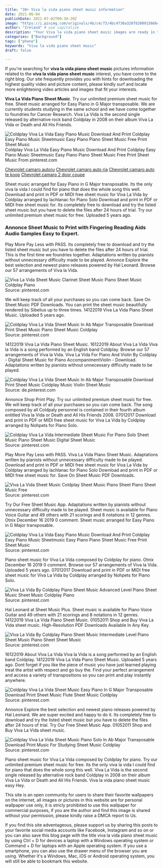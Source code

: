 ```yaml
---
title: "38+ Viva la vida piano sheet music information"
date: 2021-06-04
publishDate: 2021-07-02T09:30:20Z
image: "https://i.pinimg.com/originals/4b/c4/73/4bc4730a320f82009156664d374aa88d.gif"
author: "Ireland" # use capitalize
description: "Your Viva la vida piano sheet music images are ready in this website. Viva la vida piano sheet music are a topic that is being searched for and liked by netizens today. You can Get the Viva la vida piano sheet music files here. Download all free vectors."
categories: ["Background"]
tags: ["phone"]
keywords: "Viva la vida piano sheet music"
draft: false

---
```


If you're searching for **viva la vida piano sheet music** pictures information related to the **viva la vida piano sheet music** interest, you have come to the right  blog.  Our site frequently  provides you with  hints  for downloading  the highest  quality video and picture  content, please kindly surf and locate more enlightening video articles and images  that fit your interests.

**Viva La Vida Piano Sheet Music**. Try our unlimited premium sheet music for free. Sheet music arranged for Easy Piano in G Major transposable. We are currently students studying in the same school and we have come together to foundries for Cancer Research. Viva La Vida is the second single released by alternative rock band Coldplay in 2008 on their album Viva La Vida or Death and All His Friends.

![Coldplay Viva La Vida Easy Piano Music Download And Print Coldplay Easy Piano Music Sheetmusic Easy Piano Piano Sheet Music Free Print Sheet Music](https://i.pinimg.com/originals/ac/29/d7/ac29d77ffb1194156ba66b4eb97b282d.jpg "Coldplay Viva La Vida Easy Piano Music Download And Print Coldplay Easy Piano Music Sheetmusic Easy Piano Piano Sheet Music Free Print Sheet Music")
Coldplay Viva La Vida Easy Piano Music Download And Print Coldplay Easy Piano Music Sheetmusic Easy Piano Piano Sheet Music Free Print Sheet Music From pinterest.com

[Chevrolet camaro autoru](/chevrolet-camaro-autoru/)
[Chevrolet camaro auto ria](/chevrolet-camaro-auto-ria/)
[Chevrolet camaro auto te koop](/chevrolet-camaro-auto-te-koop/)
[Chevrolet camaro 2 door coupe](/chevrolet-camaro-2-door-coupe/)

Sheet music arranged for Easy Piano in G Major transposable. Its the only viva la vida I could find for piano that does the whole song this well. Download and print in PDF or MIDI free sheet music for Viva La Vida by Coldplay arranged by lachlanac for Piano Solo Download and print in PDF or MIDI free sheet music for. Its completely free to download and try the listed sheet music but you have to delete the files after 24 hours of trial. Try our unlimited premium sheet music for free. Uploaded 5 years ago.

### Annonce Sheet Music to Print with Fingering Reading Aids Audio Samples Easy to Expert.

Play More Pay Less with PASS. Its completely free to download and try the listed sheet music but you have to delete the files after 24 hours of trial. This is the first time we foundries together. Adaptations written by pianists without unnecessary difficulty made to be played. Annonce Explore the best selection and newest piano releases powered by Hal Leonard. Browse our 57 arrangements of Viva la Vida.


![Viva La Vida Sheet Music Clarinet Sheet Music Piano Sheet Music Coldplay Piano](https://i.pinimg.com/originals/85/c6/8d/85c68dc6b4027b223d1a0109fce31742.png "Viva La Vida Sheet Music Clarinet Sheet Music Piano Sheet Music Coldplay Piano")
Source: pinterest.com

We will keep track of all your purchases so you can come back. Save On Sheet Music PDF Downloads. You can print the sheet music beautifully rendered by Sibelius up to three times. 14122019 Viva La Vida Piano Sheet Music. Uploaded 5 years ago.

![Coldplay Viva La Vida Sheet Music In Ab Major Transposable Download Print Sheet Music Piano Sheet Music Coldplay](https://i.pinimg.com/originals/9e/b3/d4/9eb3d469a973dc65c304cd6b538cf8b8.gif "Coldplay Viva La Vida Sheet Music In Ab Major Transposable Download Print Sheet Music Piano Sheet Music Coldplay")
Source: pinterest.com

14122019 Viva La Vida Piano Sheet Music. 16122019 About Viva La Vida Viva la Vida is a song performed by an English band Coldplay. Browse our 57 arrangements of Viva la Vida. Viva La Vida For Piano And Violin By Coldplay - Digital Sheet Music for Piano AccompanimentViolin - Download. Adaptations written by pianists without unnecessary difficulty made to be played.

![Coldplay Viva La Vida Sheet Music In Ab Major Transposable Download Print Sheet Music Coldplay Music Violin Sheet Music](https://i.pinimg.com/originals/1d/05/aa/1d05aa06842203b049c135841c70bdde.gif "Coldplay Viva La Vida Sheet Music In Ab Major Transposable Download Print Sheet Music Coldplay Music Violin Sheet Music")
Source: de.pinterest.com

Annonce Shop Print Play. Try our unlimited premium sheet music for free. We will keep track of all your purchases so you can come back. The song composed by all Coldpaly personnel is contained in their fourth album entitled Viva la Vida or Death and All His Friends 2008. 07012017 Download and print in PDF or MIDI free sheet music for Viva La Vida by Coldplay arranged by Nohpets for Piano Solo.

![Coldplay Viva La Vida Intermediate Sheet Music For Piano Solo Sheet Music Piano Sheet Music Digital Sheet Music](https://i.pinimg.com/originals/02/62/6b/02626b29530f406fc3a92409a28967d2.png "Coldplay Viva La Vida Intermediate Sheet Music For Piano Solo Sheet Music Piano Sheet Music Digital Sheet Music")
Source: pinterest.com

Play More Pay Less with PASS. Viva La Vida Piano Sheet Music. Adaptations written by pianists without unnecessary difficulty made to be played. Download and print in PDF or MIDI free sheet music for Viva La Vida by Coldplay arranged by lachlanac for Piano Solo Download and print in PDF or MIDI free sheet music for. Save On Sheet Music PDF Downloads.

![Viva La Vida Sheet Music Coldplay Sheet Music Piano Sheet Piano Sheet Music Free](https://i.pinimg.com/originals/69/12/54/691254ca62da7ebfd3aea48faf512a9f.jpg "Viva La Vida Sheet Music Coldplay Sheet Music Piano Sheet Piano Sheet Music Free")
Source: pinterest.com

Try Our Free Sheet Music App. Adaptations written by pianists without unnecessary difficulty made to be played. Sheet music is available for Piano Voice Guitar and 49 others with 21 scorings and 8 notations in 12 genres. Otnix December 16 2019 0 comment. Sheet music arranged for Easy Piano in G Major transposable.

![Coldplay Viva La Vida Easy Piano Music Download And Print Coldplay Easy Piano Music Sheetmusic Easy Piano Piano Sheet Music Free Print Sheet Music](https://i.pinimg.com/originals/ac/29/d7/ac29d77ffb1194156ba66b4eb97b282d.jpg "Coldplay Viva La Vida Easy Piano Music Download And Print Coldplay Easy Piano Music Sheetmusic Easy Piano Piano Sheet Music Free Print Sheet Music")
Source: pinterest.com

Piano sheet music for Viva La Vida composed by Coldplay for piano. Otnix December 16 2019 0 comment. Browse our 57 arrangements of Viva la Vida. Uploaded 5 years ago. 07012017 Download and print in PDF or MIDI free sheet music for Viva La Vida by Coldplay arranged by Nohpets for Piano Solo.

![Viva La Vida By Coldplay Piano Sheet Music Advanced Level Piano Sheet Music Sheet Music Coldplay Piano](https://i.pinimg.com/originals/88/e1/fb/88e1fbfcca181ab0d3a4a8c9deb7bd97.jpg "Viva La Vida By Coldplay Piano Sheet Music Advanced Level Piano Sheet Music Sheet Music Coldplay Piano")
Source: pinterest.com

Hal Leonard at Sheet Music Plus. Sheet music is available for Piano Voice Guitar and 49 others with 21 scorings and 8 notations in 12 genres. 14122019 Viva La Vida Piano Sheet Music. 01052011 Shop and Buy Viva La Vida sheet music. High-Resolution PDF Downloads Available In Any Key.

![Viva La Vida By Coldplay Piano Sheet Music Intermediate Level Piano Sheet Music Piano Sheet Sheet Music](https://i.pinimg.com/originals/60/f8/50/60f85094f1707a74a7a5d2f2bbe87985.jpg "Viva La Vida By Coldplay Piano Sheet Music Intermediate Level Piano Sheet Music Piano Sheet Sheet Music")
Source: pinterest.com

16122019 About Viva La Vida Viva la Vida is a song performed by an English band Coldplay. 14122019 Viva La Vida Piano Sheet Music. Uploaded 5 years ago. Dont forget if you like the piece of music you have just learned playing treat the artist with respect and go buy the. Find your perfect arrangement and access a variety of transpositions so you can print and play instantly anywhere.

![Coldplay Viva La Vida Sheet Music Easy Piano In G Major Transposable Download Print Sheet Music Flute Sheet Music Coldplay](https://i.pinimg.com/originals/8f/7b/90/8f7b9094c95b6aa3fa70fc8c7b8b17f1.gif "Coldplay Viva La Vida Sheet Music Easy Piano In G Major Transposable Download Print Sheet Music Flute Sheet Music Coldplay")
Source: pinterest.com

Annonce Explore the best selection and newest piano releases powered by Hal Leonard. We are super excited and happy to do it. Its completely free to download and try the listed sheet music but you have to delete the files after 24 hours of trial. Try Our Free Sheet Music App. 01052011 Shop and Buy Viva La Vida sheet music.

![Coldplay Viva La Vida Sheet Music Piano Solo In Ab Major Transposable Download Print Music For Studying Sheet Music Coldplay](https://i.pinimg.com/originals/4b/c4/73/4bc4730a320f82009156664d374aa88d.gif "Coldplay Viva La Vida Sheet Music Piano Solo In Ab Major Transposable Download Print Music For Studying Sheet Music Coldplay")
Source: pinterest.com

Piano sheet music for Viva La Vida composed by Coldplay for piano. Try our unlimited premium sheet music for free. Its the only viva la vida I could find for piano that does the whole song this well. Viva La Vida is the second single released by alternative rock band Coldplay in 2008 on their album Viva La Vida or Death and All His Friends. Viva la vida piano sheet music easy Hey.

This site is an open community for users to share their favorite wallpapers on the internet, all images or pictures in this website are for personal wallpaper use only, it is stricly prohibited to use this wallpaper for commercial purposes, if you are the author and find this image is shared without your permission, please kindly raise a DMCA report to Us.

If you find this site adventageous, please support us by sharing this posts to your favorite social media accounts like Facebook, Instagram and so on or you can also save this blog page with the title viva la vida piano sheet music by using Ctrl + D for devices a laptop with a Windows operating system or Command + D for laptops with an Apple operating system. If you use a smartphone, you can also use the drawer menu of the browser you are using. Whether it's a Windows, Mac, iOS or Android operating system, you will still be able to bookmark this website.
